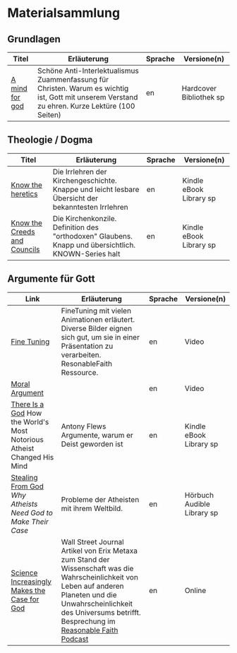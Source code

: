 
# Materialsammlung


## Grundlagen

Titel | Erläuterung | Sprache | Versione(n)
----- | ----------- | ------- | -----------
[A mind for god](http://www.amazon.de/Mind-God-James-Emery-White/dp/0830836632/) | Schöne Anti-Interlektualismus Zuammenfassung für Christen. Warum es wichtig ist, Gott mit unserem Verstand zu ehren. Kurze Lektüre (100 Seiten) | en | Hardcover Bibliothek sp

## Theologie / Dogma

Titel | Erläuterung | Sprache | Versione(n)
----- | ----------- | ------- | -----------
[Know the heretics](http://www.amazon.de/Know-Heretics-KNOW-Justin-Holcomb-ebook/dp/B00GS084LS) | Die Irrlehren der Kirchengeschichte. Knappe und leicht lesbare Übersicht der bekanntesten Irrlehren | en | Kindle eBook Library sp
[Know the Creeds and Councils ](http://www.amazon.de/Know-Creeds-Councils-Justin-Holcomb-ebook/dp/B00GS084MW/) | Die Kirchenkonzile. Definition des "orthodoxen" Glaubens. Knapp und übersichtlich. KNOWN-Series halt | en | Kindle eBook Library sp


## Argumente für Gott


Link   | Erläuterung | Sprache | Versione(n) 
------ | ----------- | ------- | ------------
[Fine Tuning](https://www.youtube.com/watch?v=Q3jvfvho3CE) | FineTuning mit vielen Animationen erläutert. Diverse Bilder eignen sich gut, um sie in einer Präsentation zu verarbeiten. ResonableFaith Ressource. | en | Video
[Moral Argument](https://www.youtube.com/watch?v=OxiAikEk2vU) | | en | Video
[There Is a God](http://www.amazon.de/There-God-Notorious-Atheist-Changed-ebook/dp/B000W9169S) How the World's Most Notorious Atheist Changed His Mind | Antony Flews Argumente, warum er Deist geworden ist | en | Kindle eBook Library sp
[Stealing From God](http://www.amazon.de/Stealing-God-Atheists-Need-Their/dp/B00RND5STA) *Why Atheists Need God to Make Their Case* | Probleme der Atheisten mit ihrem Weltbild. | en | Hörbuch Audible Library sp
[Science Increasingly Makes the Case for God](http://www.wsj.com/articles/eric-metaxas-science-increasingly-makes-the-case-for-god-1419544568) | Wall Street Journal Artikel von Erix Metaxa zum Stand der Wissenschaft was die Wahrscheinlichkeit von Leben auf anderen Planeten und die Unwahrscheinlichkeit des Universums betrifft. Besprechung im [Reasonable Faith Podcast](http://www.reasonablefaith.org/god-explodes-the-wall-street-journal) | en | Online

